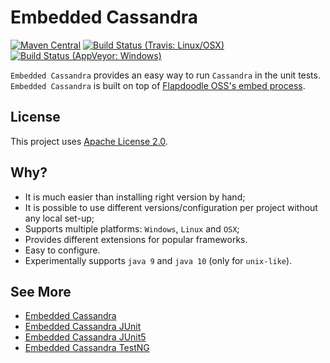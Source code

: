 # Embedded Cassandra 

[![Maven Central](https://img.shields.io/maven-central/v/com.github.nosan/embedded-cassandra.svg)](https://maven-badges.herokuapp.com/maven-central/com.github.nosan/embedded-cassandra)
[![Build Status (Travis: Linux/OSX)](https://img.shields.io/travis/nosan/embedded-cassandra/master.svg?label=linux%2Fosx%20%28java%208%209%2010%29)](https://travis-ci.org/nosan/embedded-cassandra) 
[![Build Status (AppVeyor: Windows)](https://img.shields.io/appveyor/ci/nosan/embedded-cassandra/master.svg?label=windows%20%28java%208%29)](https://ci.appveyor.com/project/nosan/embedded-cassandra) 


`Embedded Cassandra` provides an easy way to run `Cassandra` in the unit tests. `Embedded Cassandra` is built 
on top of [Flapdoodle OSS's embed process](https://github.com/flapdoodle-oss/de.flapdoodle.embed.process).

## License

This project uses [Apache License 2.0](http://www.apache.org/licenses/LICENSE-2.0).

## Why?
 - It is much easier than installing right version by hand;
 - It is possible to use different versions/configuration per project without any local set-up;
 - Supports multiple platforms: `Windows`, `Linux` and `OSX`;
 - Provides different extensions for popular frameworks.
 - Easy to configure.
 - Experimentally supports `java 9` and `java 10` (only for `unix-like`).

## See More
 - [Embedded Cassandra](embedded-cassandra/README.md)
 - [Embedded Cassandra JUnit](embedded-cassandra-junit/README.md)
 - [Embedded Cassandra JUnit5](embedded-cassandra-jupiter/README.md)
 - [Embedded Cassandra TestNG](embedded-cassandra-testng/README.md)





